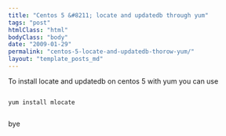 ```yaml
---
title: "Centos 5 &#8211; locate and updatedb through yum"
tags: "post"
htmlClass: "html"
bodyClass: "body"
date: "2009-01-29"
permalink: "centos-5-locate-and-updatedb-thorow-yum/"
layout: "template_posts_md"
---
```

<p>To install locate and updatedb on centos 5 with yum you can use<br />
<code><br />
yum install mlocate<br />
</code></p>
<p>bye</p>
